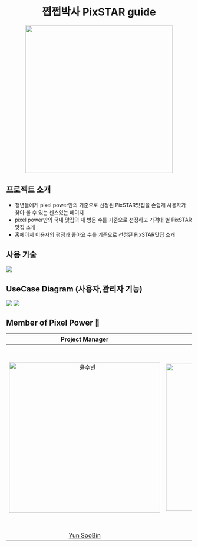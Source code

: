 <h1 align = "center">쩝쩝박사 PixSTAR guide</h1>
<p align="center"><img align="center" width= 400px src="https://github.com/nunu1101/React/assets/134928447/a3255afd-a5ce-4791-99a1-a8558eb862d6"> </p>


## 프로젝트 소개
- 청년들에게 pixel power만의 기준으로 선정된 PixSTAR맛집을 손쉽게 사용자가 찾아 볼 수 있는 센스있는 페이지
- pixel power만의 국내 맛집의 재 방문 수를 기준으로 선정하고 가격대 별 PixSTAR 맛집 소개
- 홈페이지 이용자의 평점과 좋아요 수를 기준으로 선정된 PixSTAR맛집 소개

## 사용 기술
<img src="https://github.com/Pixel-Power/.github/assets/134928447/e2cc050b-d6fe-48fe-a534-c431af00695e">

## UseCase Diagram (사용자,관리자 기능)
<img src="https://github.com/nunu1101/React/assets/134928447/f1dedfe3-67d7-4da8-971a-bf30292845b3">
<img src="https://github.com/nunu1101/React/assets/134928447/f76333f4-2afc-4fb2-8f40-69ff3348965a">

## Member of Pixel Power 💪
|                                         Project Manager                                          |                                         Configuration Manager                                          |                                                                                   |                                                                                  |                                                                               | 
| :--------------------------------------------------------------------------------------: | :--------------------------------------------------------------------------------------: | :--------------------------------------------------------------------------------------: | :-------------------------------------------------------------------------------------: | :-----------------------------------------------------------------------------------: |
| <img src="https://avatars.githubusercontent.com/u/134928447?v=4" width=410px alt="윤수빈"/> | <img src="https://avatars.githubusercontent.com/u/152046800?v=4" width=400px alt="조은성"/> | <img src="https://avatars.githubusercontent.com/u/155221216?s=70&v=4" width=500px alt="강민서"/> | <img src="https://avatars.githubusercontent.com/u/157683550?s=70&v=4" width=500px alt="김진용"> | <img src="https://avatars.githubusercontent.com/u/157683303?s=70&v=4" width=500px alt="윤해빈"> |
|                       [Yun SooBin](https://github.com/nunu1101)                        |                            [Cho EunSeong](https://github.com/eunseongjo)                            |                            [Kang MinSeo](https://github.com/KANGMINSEO0)                            |                          [Kim JinYong](https://github.com/rlawlsdyd5932)                           |                         [Yun HaeBin](https://github.com/Bini0104)                         |
